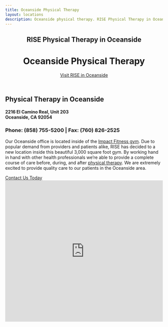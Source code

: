 ```yaml
---
title: Oceanside Physical Therapy
layout: locations
description: Oceanside physical therapy. RISE Physical Therapy in Oceanside provides 1-on-1 physical therapy treatment. Injury prevention, post-op care, and more.
---
```


<!-- Oceanside Location Page -->
  <header id="oceanside">
    <div class="container">
      <div class="intro-text">
        <div><h2 class="intro-lead-in">RISE Physical Therapy in Oceanside</h2></div>
        <div><h1 class="intro-heading">Oceanside Physical Therapy</h1></div>
        <a href="#location-content" class="page-scroll btn btn-xl">Visit RISE in Oceanside</a>
      </div>
    </div>
  </header>
  <section id="location-content">
    <div class="container">
      <div class="row">
        <div class="col-lg-6">
          <h2 class="section-heading">Physical Therapy in Oceanside</h2>
          <h4 class="subheading">2216 El Camino Real, Unit 203<br> Oceanside, CA 92054</h4>
          <h3 class="section-subheading text-muted locations">Phone: (858) 755-5200 | Fax: (760) 826-2525</h3>
          <p class="text-muted">Our Oceanside office is located inside of the <a href="https://www.theimpactfitness.com/" target="_blank">Impact Fitness gym</a>. Due to popular demand from providers and patients alike, RISE has decided to a new location inside this beautiful 3,000 square foot gym. By working hand in hand with other health professionals we’re able to provide a complete course of care before, during, and after <a href="/">physical therapy</a>. We are extremely excited to provide quality care to our patients in the Oceanside area.</p>
          <a href="#contact" class="page-scroll btn btn-xl" id="location-contact-btn">Contact Us Today</a>
        </div>
        <div class="col-lg-6">
          <iframe src="https://www.google.com/maps/embed?pb=!1m18!1m12!1m3!1d3339.0756513636206!2d-117.32942928454035!3d33.18588598085038!2m3!1f0!2f0!3f0!3m2!1i1024!2i768!4f13.1!3m3!1m2!1s0x80dc718f93f3661b%3A0x625a276b8a25e095!2s2216%20El%20Camino%20Real%20%23203%2C%20Oceanside%2C%20CA%2092054!5e0!3m2!1sen!2sus!4v1588538225274!5m2!1sen!2sus" width="100%" height="450" frameborder="0" style="border:0" allowfullscreen></iframe>
        </div>
      </div>
    </div>
  </section>
